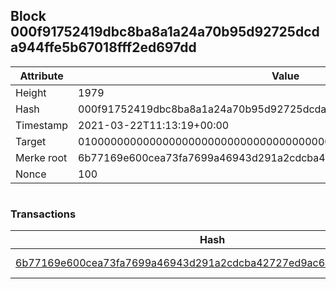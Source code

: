 ## Block 000f91752419dbc8ba8a1a24a70b95d92725dcda944ffe5b67018fff2ed697dd

Attribute | Value
--- | ---
Height | 1979
Hash | 000f91752419dbc8ba8a1a24a70b95d92725dcda944ffe5b67018fff2ed697dd
Timestamp | 2021-03-22T11:13:19+00:00
Target | 0100000000000000000000000000000000000000000000000000000000000000
Merke root | 6b77169e600cea73fa7699a46943d291a2cdcba42727ed9ac61019b3719f9bf3
Nonce | 100

```

```

### Transactions

Hash | Amount
--- | ---
[6b77169e600cea73fa7699a46943d291a2cdcba42727ed9ac61019b3719f9bf3](6b77169e600cea73fa7699a46943d291a2cdcba42727ed9ac61019b3719f9bf3.md) | 10.00000000 SKEPTI 

